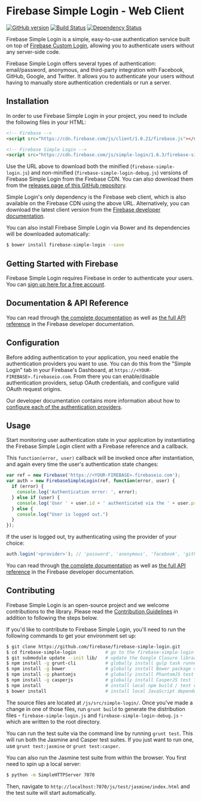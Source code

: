 # Firebase Simple Login - Web Client

[![GitHub version](https://badge.fury.io/gh/firebase%2Ffirebase-simple-login.svg)](http://badge.fury.io/gh/firebase%2Ffirebase-simple-login)
[![Build Status](https://api.travis-ci.org/firebase/firebase-simple-login.svg?branch=master)](https://travis-ci.org/firebase/firebase-simple-login)
[![Dependency Status](https://gemnasium.com/firebase/firebase-simple-login.png)](https://gemnasium.com/firebase/firebase-simple-login)

Firebase Simple Login is a simple, easy-to-use authentication service built on top of
[Firebase Custom Login](https://www.firebase.com/docs/web/guide/simple-login/custom.html?utm_source=login-js),
allowing you to authenticate users without any server-side code.

Firebase Simple Login offers several types of authentication: email/password, anonymous, and
third-party integration with Facebook, GitHub, Google, and Twitter. It allows you to authenticate
your users without having to manually store authentication credentials or run a server.


## Installation

In order to use Firebase Simple Login in your project, you need to include the following files
in your HTML:

```html
<!-- Firebase -->
<script src="https://cdn.firebase.com/js/client/1.0.21/firebase.js"></script>

<!-- Firebase Simple Login -->
<script src="https://cdn.firebase.com/js/simple-login/1.6.3/firebase-simple-login.js"></script>
```

Use the URL above to download both the minified (`firebase-simple-login.js`) and non-minified
(`firebase-simple-login-debug.js`) versions of Firebase Simple Login from the Firebase CDN.
You can also download them from the
[releases page of this GitHub repository](https://github.com/firebase/firebase-simple-login/releases).

Simple Login's only dependency is the Firebase web client, which is also available on the Firebase
CDN using the above URL. Alternatively, you can download the latest client version from the
[Firebase developer documentation](https://www.firebase.com/docs/web/quickstart?utm_source=login-js).

You can also install Firebase Simple Login via Bower and its dependencies will be downloaded
automatically:

```bash
$ bower install firebase-simple-login --save
```

## Getting Started with Firebase

Firebase Simple Login requires Firebase in order to authenticate your users. You can
[sign up here for a free account](https://www.firebase.com/signup/?utm_source=login-js).


## Documentation & API Reference

You can read through [the complete documentation](https://www.firebase.com/docs/web/guide/user-auth.html?utm_source=login-js)
as well as [the full API reference](https://www.firebase.com/docs/web/api/firebasesimplelogin/?utm_source=login-js)
in the Firebase developer documentation.


## Configuration

Before adding authentication to your application, you need enable the authentication providers
you want to use. You can do this from the "Simple Login" tab in your Firebase's Dashboard, at
`https://<YOUR-FIREBASE>.firebaseio.com`. From there you can enable/disable authentication
providers, setup OAuth credentials, and configure valid OAuth request origins.

Our developer documentation contains more information about how to
[configure each of the authentication providers](https://www.firebase.com/docs/web/guide/user-auth.html#section-providers?utm_source=login-js).


## Usage

Start monitoring user authentication state in your application by instantiating
the Firebase Simple Login client with a Firebase reference and a callback.

This `function(error, user)` callback will be invoked once after instantiation,
and again every time the user's authentication state changes:

```javascript
var ref = new Firebase('https://<YOUR-FIREBASE>.firebaseio.com');
var auth = new FirebaseSimpleLogin(ref, function(error, user) {
  if (error) {
    console.log('Authentication error: ', error);
  } else if (user) {
    console.log('User ' + user.id + ' authenticated via the ' + user.provider + ' provider!');
  } else {
    console.log("User is logged out.")
  }
});
```

If the user is logged out, try authenticating using the provider of your choice:

```javascript
auth.login('<provider>'); // 'password', 'anonymous', 'facebook', 'github', etc.
```

You can read through [the complete documentation](https://www.firebase.com/docs/web/guide/user-auth.html?utm_source=login-js)
as well as [the full API reference](https://www.firebase.com/docs/web/api/firebasesimplelogin/?utm_source=login-js)
in the Firebase developer documentation.


## Contributing

Firebase Simple Login is an open-source project and we welcome contributions to the library.
Please read the [Contribution Guidelines](./CONTRIBUTING.md) in addition to following the steps
below.

If you'd like to contribute to Firebase Simple Login, you'll need to run the following commands
to get your environment set up:

```bash
$ git clone https://github.com/firebase/firebase-simple-login.git
$ cd firebase-simple-login           # go to the firebase-simple-login directory
$ git submodule update --init lib/   # update the Google Closure library submodule
$ npm install -g grunt-cli           # globally install gulp task runner
$ npm install -g bower               # globally install Bower package manager
$ npm install -g phantomjs           # globally install PhantomJS test framework
$ npm install -g casperjs            # globally install CasperJS test framework
$ npm install                        # install local npm build / test dependencies
$ bower install                      # install local JavaScript dependencies
```

The source files are located at `/js/src/simple-login/`. Once you've made a change in one of
those files, run `grunt build` to generate the distribution files - `firebase-simple-login.js`
and `firebase-simple-login-debug.js` - which are written to the root directory.

You can run the test suite via the command line by running `grunt test`. This will run both
the Jasmine and Casper test suites. If you just want to run one, use `grunt test:jasmine` or
`grunt test:casper`.

You can also run the Jasmine test suite from within the browser. You first need to spin up a
local server:

```bash
$ python -m SimpleHTTPServer 7070
```

Then, navigate to `http://localhost:7070/js/test/jasmine/index.html` and the test suite will
start automatically.
